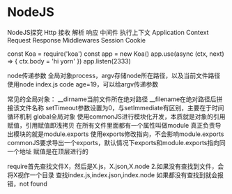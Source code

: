 # NodeJS
NodeJS探究
Http 接收 解析 响应
中间件    执行上下文
Application  Context
Request  Response
Middlewares
Session Cookie


const Koa = require('koa')
const app = new Koa()
app.use(async (ctx, next) => {
    ctx.body = 'hi yorn'
})
app.listen(2333)

node传递参数
全局对象process，argv存储node所在路径，以及当前文件路径
使用node index.js code age=19，可以给argv传递参数

常见的全局对象：
__dirname当前文件所在绝对路径
__filename在绝对路径后拼接该文件名称
setTimeout参数设置为0，与setImmediate有区别，主要在于时间循环机制
global全局对象
使用commonJS进行模块化开发，本质就是对象的引用赋值，引用赋值即浅拷贝
在所有文件里面都有一个属性叫做module
真正负责导出模块的就是module.exports
使用exports修改指向，不会影响module.exports
commonJS要求导出一个exports，默认情况下exports和module.exports指向同一个地址
赋值是在顶层进行的

require首先查找文件X，然后是X.js，X.json,X.node
2.如果没有查找到文件，会将X视作一个目录
查找index.js,index.json,index.node
如果都没有查找到就会报错，not found
